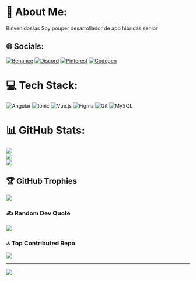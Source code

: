 # 💫 About Me:
Binvenidos/as Soy pouper desarrollador de app hibridas senior 


## 🌐 Socials:
[![Behance](https://img.shields.io/badge/Behance-1769ff?logo=behance&logoColor=white)](https://behance.net/Johasitoweb) [![Discord](https://img.shields.io/badge/Discord-%237289DA.svg?logo=discord&logoColor=white)](https://discord.gg/Johansitoweb) [![Pinterest](https://img.shields.io/badge/Pinterest-%23E60023.svg?logo=Pinterest&logoColor=white)](https://pinterest.com/Johasiwsix) [![Codepen](https://img.shields.io/badge/Codepen-000000?style=for-the-badge&logo=codepen&logoColor=white)](https://codepen.io/Johansitocopde) 

# 💻 Tech Stack:
![Angular](https://img.shields.io/badge/angular-%23DD0031.svg?style=for-the-badge&logo=angular&logoColor=white) ![Ionic](https://img.shields.io/badge/Ionic-%233880FF.svg?style=for-the-badge&logo=Ionic&logoColor=white) ![Vue.js](https://img.shields.io/badge/vue.js-%2335495e.svg?style=for-the-badge&logo=vuedotjs&logoColor=%234FC08D) ![Figma](https://img.shields.io/badge/figma-%23F24E1E.svg?style=for-the-badge&logo=figma&logoColor=white) ![Git](https://img.shields.io/badge/git-%23F05033.svg?style=for-the-badge&logo=git&logoColor=white) ![MySQL](https://img.shields.io/badge/mysql-4479A1.svg?style=for-the-badge&logo=mysql&logoColor=white)  
# 📊 GitHub Stats:
![](https://github-readme-stats.vercel.app/api?username=Johansitoapp&theme=dark&hide_border=false&include_all_commits=false&count_private=false)<br/>
![](https://github-readme-streak-stats.herokuapp.com/?user=Johansitoapp&theme=dark&hide_border=false)<br/>
![](https://github-readme-stats.vercel.app/api/top-langs/?username=Johansitoapp&theme=dark&hide_border=false&include_all_commits=false&count_private=false&layout=compact) <br>


## 🏆 GitHub Trophies
![](https://github-profile-trophy.vercel.app/?username=Johansitoapp&theme=radical&no-frame=true&no-bg=false&margin-w=4)

### ✍️ Random Dev Quote
![](https://quotes-github-readme.vercel.app/api?type=horizontal&theme=radical)

### 🔝 Top Contributed Repo
![](https://github-contributor-stats.vercel.app/api?username=Johansitoapp&limit=5&theme=dark&combine_all_yearly_contributions=true)

---
[![](https://visitcount.itsvg.in/api?id=Johansitoapp&icon=0&color=0)](https://visitcount.itsvg.in)

<!-- Proudly created with GPRM ( https://gprm.itsvg.in ) -->
